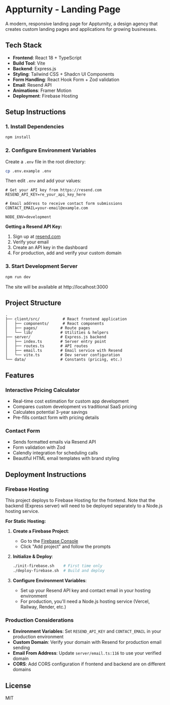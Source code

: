 # Appturnity - Landing Page

A modern, responsive landing page for Appturnity, a design agency that creates custom landing pages and applications for growing businesses.

## Tech Stack

- **Frontend**: React 18 + TypeScript
- **Build Tool**: Vite
- **Backend**: Express.js
- **Styling**: Tailwind CSS + Shadcn UI Components
- **Form Handling**: React Hook Form + Zod validation
- **Email**: Resend API
- **Animations**: Framer Motion
- **Deployment**: Firebase Hosting

## Setup Instructions

### 1. Install Dependencies

```bash
npm install
```

### 2. Configure Environment Variables

Create a `.env` file in the root directory:

```bash
cp .env.example .env
```

Then edit `.env` and add your values:

```env
# Get your API key from https://resend.com
RESEND_API_KEY=re_your_api_key_here

# Email address to receive contact form submissions
CONTACT_EMAIL=your-email@example.com

NODE_ENV=development
```

**Getting a Resend API Key:**
1. Sign up at [resend.com](https://resend.com)
2. Verify your email
3. Create an API key in the dashboard
4. For production, add and verify your custom domain

### 3. Start Development Server

```bash
npm run dev
```

The site will be available at http://localhost:3000

## Project Structure

```
.
├── client/src/          # React frontend application
│   ├── components/      # React components
│   ├── pages/          # Route pages
│   └── lib/            # Utilities & helpers
├── server/             # Express.js backend
│   ├── index.ts        # Server entry point
│   ├── routes.ts       # API routes
│   ├── email.ts        # Email service with Resend
│   └── vite.ts         # Dev server configuration
└── data/               # Constants (pricing, etc.)
```

## Features

### Interactive Pricing Calculator
- Real-time cost estimation for custom app development
- Compares custom development vs traditional SaaS pricing
- Calculates potential 3-year savings
- Pre-fills contact form with pricing details

### Contact Form
- Sends formatted emails via Resend API
- Form validation with Zod
- Calendly integration for scheduling calls
- Beautiful HTML email templates with brand styling

## Deployment Instructions

### Firebase Hosting

This project deploys to Firebase Hosting for the frontend. Note that the backend (Express server) will need to be deployed separately to a Node.js hosting service.

**For Static Hosting:**

1. **Create a Firebase Project**:
   - Go to the [Firebase Console](https://console.firebase.google.com/)
   - Click "Add project" and follow the prompts

2. **Initialize & Deploy**:
   ```bash
   ./init-firebase.sh    # First time only
   ./deploy-firebase.sh  # Build and deploy
   ```

3. **Configure Environment Variables**:
   - Set up your Resend API key and contact email in your hosting environment
   - For production, you'll need a Node.js hosting service (Vercel, Railway, Render, etc.)

### Production Considerations

- **Environment Variables**: Set `RESEND_API_KEY` and `CONTACT_EMAIL` in your production environment
- **Custom Domain**: Verify your domain with Resend for production email sending
- **Email From Address**: Update `server/email.ts:116` to use your verified domain
- **CORS**: Add CORS configuration if frontend and backend are on different domains

## License

MIT